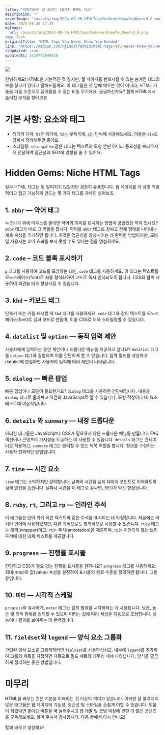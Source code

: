 ```yaml
---
title: "개발자들이 잘 모르는 10가지 HTML 태그"
description: ""
coverImage: "/assets/img/2024-08-26-HTMLTagsYouNeverKnewYouNeeded_0.png"
date: 2024-08-26 17:39
ogImage: 
  url: /assets/img/2024-08-26-HTMLTagsYouNeverKnewYouNeeded_0.png
tag: Tech
originalTitle: "HTML Tags You Never Knew You Needed"
link: "https://medium.com/@jiadalfahmid/html-tags-you-never-knew-you-needed-30c06c0ba935"
isUpdated: true
updatedAt: 1724743546838
---
```



<img src="/assets/img/2024-08-26-HTMLTagsYouNeverKnewYouNeeded_0.png" />

안녕하세요! HTML은 기본적인 것 같지만, 웹 페이지를 변화시킬 수 있는 숨겨진 태그의 보물 창고가 있다고 말해드릴게요. 이 태그들은 첫 날에 배우는 것이 아니라, HTML 기술을 다음 수준으로 끌어올릴 수 있는 비밀 무기에요. 궁금하신가요? 함께 HTML에서 숨겨진 보석을 찾아보죠.

# 기본 사항: 요소와 태그

- 헤더와 단락: `h1`은 헤더에, `h2`는 부제목에, `p`는 단락에 사용해보세요. 이들을 `div`로 감싸서 정리해두면 좋아요.
- 스타일링: `strong`과 `em` 같은 태그는 텍스트의 모양 뿐만 아니라 중요성을 브라우저에 전달하여 접근성과 SEO에 영향을 줄 수 있어요.

<div class="content-ad"></div>

# Hidden Gems: Niche HTML Tags

일부 HTML 태그는 잘 알려지지 않았지만 굉장히 유용합니다. 웹 페이지를 더 상호 작용적이고 접근 가능하게 만드는 몇 가지 태그를 자세히 살펴보죠.

## 1. `abbr` — 약어 태그

누군가가 위에 마우스를 올리면 약어의 의미를 표시하는 방법이 궁금했던 적이 있나요? `abbr` 태그가 바로 그 역할을 합니다. 약어를 `abbr` 태그로 감싸고 전체 형태를 나타내는 제목 속성을 추가하면 됩니다. 이것은 접근성을 향상시키는 데 완벽한 방법이지만, 모바일 사용자는 호버 효과를 보지 못할 수도 있다는 점을 명심하세요.

<div class="content-ad"></div>

## 2. `code` – 코드 블록 표시하기

`p` 태그를 사용하여 코드를 모방하는 대신, `code` 태그를 사용하세요. 이 태그는 텍스트를 모노스페이스(font)로 자동 형식화하여 코드로 즉시 인식되도록 합니다. CSS와 함께 사용하여 외관을 더욱 향상시킬 수 있습니다.

## 3. `kbd` – 키보드 태그

단축키 또는 키를 표시할 때 `kbd` 태그를 사용하세요. `code` 태그와 같이 텍스트를 모노스페이스(font)로 감싸 코드로 만들며, 이를 CSS로 더욱 스타일링할 수 있습니다.

<div class="content-ad"></div>

## 4. `datalist` 및 `option` — 동적 입력 제안

사용자에게 입력하는 동안 제안이나 드롭다운 메뉴를 제공하고 싶나요? `datalist` 태그를 `option` 태그와 결합하여 이를 간단하게 할 수 있습니다. 입력 필드를 생성하고 datalist에 연결하면 사용자의 입력에 따라 제안이 나타납니다.

## 5. `dialog` — 빠른 팝업

빠른 팝업이나 모달이 필요한가요? `dialog` 태그를 사용하면 간단해집니다. 내용을 `dialog` 태그로 둘러싸고 약간의 JavaScript로 열 수 있습니다. 모형 작성이나 UI 요소 테스트에 이상적입니다.

<div class="content-ad"></div>

## 6. `details` 와 `summary` — 내장 드롭다운

이러한 태그들은 JavaScript나 CSS가 필요하지 않은 드롭다운 메뉴를 만듭니다. FAQ 섹션이나 콘텐츠의 가시성을 토글하는 데 사용할 수 있습니다. `details` 태그는 컨테이너로 작용하고, `summary` 태그는 클릭할 수 있는 제목 역할을 합니다. 정보를 구성하는 사용자 친화적인 방법입니다.

## 7. `time` — 시간 요소

`time` 태그는 소박하지만 강력합니다. 날짜와 시간을 실제 데이터 포인트로 이해하도록 검색 엔진을 돕습니다. 날짜나 시간을 이 태그로 감싸면, SEO가 약간 향상됩니다.

<div class="content-ad"></div>

## 8. `ruby`, `rt`, 그리고 `rp` — 인라인 주석

이 태그들은 단어 위에 작은 텍스트와 같은 주석을 표시하는 데 탁월합니다. 처음에는 아시아 언어에 사용되었지만, 다른 목적으로도 창의적으로 사용할 수 있습니다. `ruby` 태그는 래퍼(wrapper)이고, `rt`는 주석(annotation)을 제공하며, `rp`는 지원되지 않는 브라우저에 대한 대체 텍스트를 제공합니다.

## 9. `progress` — 진행률 표시줄

간단하고 CSS가 필요 없는 진행률 표시줄을 원하나요? `progress` 태그를 사용하세요. 최대(max)와 값(value) 속성을 설정하여 표시줄의 완료 수준을 정의하면 됩니다. 그럼 끝입니다.

<div class="content-ad"></div>

## 10. `미터` — 시각적 스케일

`progress`와 유사하게, `meter` 태그는 값의 범위를 시각화하는 데 사용됩니다. 낮은, 높은 및 최적 범위를 정의할 수 있으며 미터는 값에 따라 색상을 자동으로 조정합니다. 성능이나 결과를 보여주는 데 완벽합니다.

## 11. `fieldset`와 `legend` — 양식 요소 그룹화

관련된 양식 요소를 그룹화하려면 `fieldset`를 사용하십시오. 내부에 `legend`를 추가하여 그룹의 제목을 지정하면 자동으로 필드 세트의 테두리 내에 나타납니다. 양식을 깔끔하게 정리하는 좋은 방법입니다.

<div class="content-ad"></div>

# 마무리

HTML을 배우는 것은 기본을 이해하는 것 이상의 의미가 있습니다. 이러한 잘 알려지지 않은 태그들은 웹 페이지에 기능성, 접근성 및 스타일을 손쉽게 더할 수 있습니다. 도움이 되었다면 좋아요 버튼을 꾹 눌러주시고 웹 개발 및 코딩 여정에 관한 더 많은 콘텐츠를 구독해보세요. 읽어 주셔서 감사합니다. 다음 글에서 다시 만나요!

함께 배우고 성장해요!